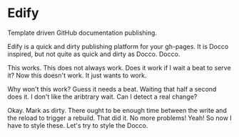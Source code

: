 # Edify

Template driven GitHub documentation publishing.

Edify is a quick and dirty publishing platform for your gh-pages. It is Docco
inspired, but not quite as quick and dirty as Docco. Docco.

This works. This does not always work. Does it work if I wait a beat to serve
it? Now this doesn't work. It just wants to work.

Why won't this work? Guess it needs a beat. Waiting that half a second does it.
I don't like the aribtrary wait. Can I detect a real change?

Okay. Mark as dirty. There ought to be enough time between the write and the
reload to trigger a rebuild. That did it. No more problems! Yeah! So now I have
to style these. Let's try to style the Docco.
